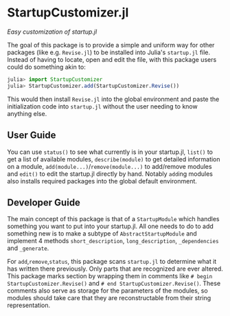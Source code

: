 # StartupCustomizer.jl
*Easy customization of startup.jl*

The goal of this package is to provide a simple and uniform way for other packages (like e.g. `Revise.jl`) to be installed into Julia's `startup.jl` file. Instead of having to locate, open and edit the file, with this package users could do something akin to:
```julia
julia> import StartupCustomizer
julia> StartupCustomizer.add(StartupCustomizer.Revise())
```
This would then install `Revise.jl` into the global environment and paste the initialization code into `startup.jl` without the user needing to know anything else.

## User Guide
You can use `status()` to see what currently is in your startup.jl, `list()` to get a list of available modules, `describe(module)` to get detailed information on a module, `add(module...)`/`remove(module...)` to add/remove modules and `edit()` to edit the startup.jl directly by hand. Notably `add`ing modules also installs required packages into the global default environment.


## Developer Guide
The main concept of this package is that of a `StartupModule` which handles something you want to put into your startup.jl. All one needs to do to add something new is to make a subtype of `AbstractStartupModule` and implement 4 methods `short_description`, `long_description`, `_dependencies` and `_generate`.

For `add`,`remove`,`status`, this package scans `startup.jl` to determine what it has written there previously. Only parts that are recognized are ever altered. This package marks section by wrapping them in comments like `# begin StartupCustomizer.Revise()` and `# end StartupCustomizer.Revise()`. These comments also serve as storage for the parameters of the modules, so modules should take care that they are reconstructable from their string representation.